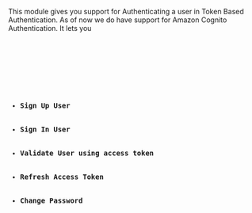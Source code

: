 This module gives you support for Authenticating a user in Token Based Authentication. As of now we do have support for Amazon Cognito Authentication. It lets you
<pre>
    <div class="container">
        <div class="block two first">
			<ul>
			  <li><b>Sign Up User</b></li>
			  <li><b>Sign In User</b></li>
			  <li><b>Validate User using access token</b></li>
			  <li><b>Refresh Access Token</b></li>
			  <li><b>Change Password</b></li>
			</ul>
		</div>
	</div>
</prep>
